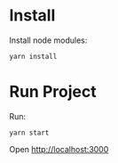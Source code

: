 # Install

Install node modules:
```shell
yarn install
```

# Run Project

Run:
```shell
yarn start
```
Open [http://localhost:3000](http://localhost:3000)

